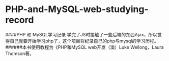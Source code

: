 # PHP-and-MySQL-web-studying-record
####PHP 和 MySQL学习记录
学完了JS时接触了一些后端的东西Ajax，所以觉得自己就要开始学习php了，这个项目将纪录自己的php与mysql的学习历程。</br>
######本书使用教程为《PHP和MySQL web开发（澳）Luke Wellong，Laura Thomson著。
